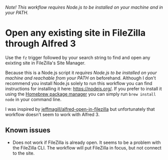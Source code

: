 *Note! This workflow requires Node.js to be installed on your machine and in your PATH.*

# Open any existing site in FileZilla through Alfred 3

Use the `fz` trigger followed by your search string to find and open any exixting site in FileZilla's Site Manager.

Because this is a Node.js script it _requires Node.js to be installed on your machine and reachable from your PATH_ on beforehand. Although I don't recommend you install Node.js solely to run this workflow you can find instructions for installing it here: https://nodejs.org/. If you prefer to install it using the [Homebrew package manager](https://brew.sh/) you can simply run `brew install node` in your command line.

I was inspired by [jeffmagill/alfred-open-in-filezilla](https://github.com/jeffmagill/alfred-open-in-filezilla) but unfortunately that workflow doesn't seem to work with Alfred 3.

## Known issues

* Does not work if FileZilla is already open. It seems to be a problem with the FileZilla CLI. The workflow will put FileZilla in focus, but not connect to the site.
